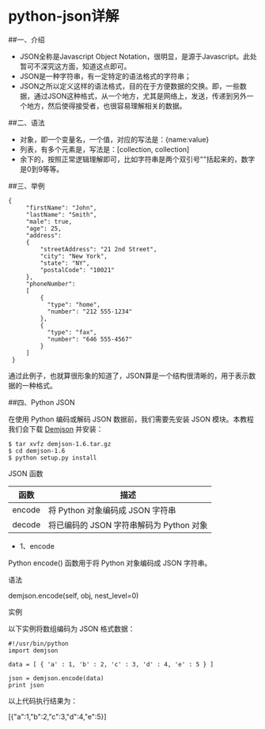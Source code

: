 # python-json详解


##一、介绍

* JSON全称是Javascript Object Notation，很明显，是源于Javascript。此处暂可不深究这方面，知道这点即可。
* JSON是一种字符串，有一定特定的语法格式的字符串；
* JSON之所以定义这样的语法格式，目的在于方便数据的交换。即，一些数据，通过JSON这种格式，从一个地方，尤其是网络上，发送，传递到另外一个地方，然后使得接受者，也很容易理解相关的数据。

##二、语法

*  对象，即一个变量名，一个值，对应的写法是：{name:value}
*  列表，有多个元素是，写法是：[collection, collection]
*  余下的，按照正常逻辑理解即可，比如字符串是两个双引号""括起来的，数字是0到9等等。

##三、举例

```
{
     "firstName": "John",
     "lastName": "Smith",
     "male": true,
     "age": 25,
     "address": 
     {
         "streetAddress": "21 2nd Street",
         "city": "New York",
         "state": "NY",
         "postalCode": "10021"
     },
     "phoneNumber": 
     [
         {
           "type": "home",
           "number": "212 555-1234"
         },
         {
           "type": "fax",
           "number": "646 555-4567"
         }
     ]
 }
```
通过此例子，也就算很形象的知道了，JSON算是一个结构很清晰的，用于表示数据的一种格式。

##四、Python JSON

在使用 Python 编码或解码 JSON 数据前，我们需要先安装 JSON 模块。本教程我们会下载 [Demjson](http://deron.meranda.us/python/demjson/) 并安装：

```
$ tar xvfz demjson-1.6.tar.gz
$ cd demjson-1.6
$ python setup.py install

```

JSON 函数

|函数|	描述|
|-|-|
|encode	|将 Python 对象编码成 JSON 字符串|
|decode	|将已编码的 JSON 字符串解码为 Python 对象|


* 1、encode

Python encode() 函数用于将 Python 对象编码成 JSON 字符串。

语法

demjson.encode(self, obj, nest_level=0)

实例

以下实例将数组编码为 JSON 格式数据：

```
#!/usr/bin/python
import demjson

data = [ { 'a' : 1, 'b' : 2, 'c' : 3, 'd' : 4, 'e' : 5 } ]

json = demjson.encode(data)
print json
```


以上代码执行结果为：

[{"a":1,"b":2,"c":3,"d":4,"e":5}]


